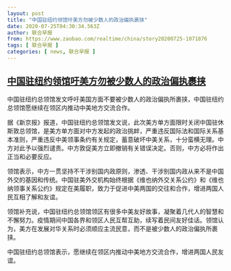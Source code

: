 ```yaml
---
layout: post
title: "中国驻纽约领馆吁美方勿被少数人的政治偏执裹挟"
date: 2020-07-25T04:30:34.563Z
author: 联合早报
from: https://www.zaobao.com/realtime/china/story20200725-1071876
tags: [ 联合早报 ]
categories: [ news, 联合早报 ]
---
```

<!--1595677620000-->
[中国驻纽约领馆吁美方勿被少数人的政治偏执裹挟](https://www.zaobao.com/realtime/china/story20200725-1071876)
------

<div>
<p>中国驻纽约总领馆发文呼吁美国方面不要被少数人的政治偏执所裹挟，中国驻纽约总领馆愿继续在领区内推动中美地方交流合作。</p><p>据《新京报》报道，中国驻纽约总领馆发文说，此次美方单方面限时关闭中国驻休斯敦总领馆，是美方单方面对中方发起的政治挑衅，严重违反国际法和国际关系基本准则，严重违反中美领事条约有关规定，蓄意破坏中美关系，十分蛮横无理。中方对此予以强烈谴责。中方敦促美方立即撤销有关错误决定。否则，中方必将作出正当和必要反应。　　</p><p>领馆表示，中方一贯坚持不干涉别国内政原则，渗透、干涉别国内政从来不是中国外交的基因和传统。中国驻美外交机构始终根据《维也纳外交关系公约》和《维也纳领事关系公约》规定在美履职，致力于促进中美两国的交往和合作，增进两国人民互相了解和友谊。</p><section id="imu"><div id="dfp-ad-imu1-wrapper" class="dfp-tag-wrapper"><div id="dfp-ad-imu1" class="dfp-tag-wrapper"></div></div></section><p>领馆补充说，中国驻纽约总领馆领区有很多中美友好故事，凝聚着几代人的智慧和不懈努力。疫情期间中国各界和领区人民互帮互助，续写着民间友好佳话。领馆认为，美方在发展对华关系时必须顺应主流民意，而不是被少数人的政治偏执所裹挟。　　</p><p>中国驻纽约总领馆表示，愿继续在领区内推动中美地方交流合作，增进两国人民友谊。</p><div id="innity-in-post"></div><div id="dfp-ad-midarticlespecial-wrapper" class="dfp-tag-wrapper"><div id="dfp-ad-midarticlespecial" class="dfp-tag-wrapper"></div></div>
</div>
